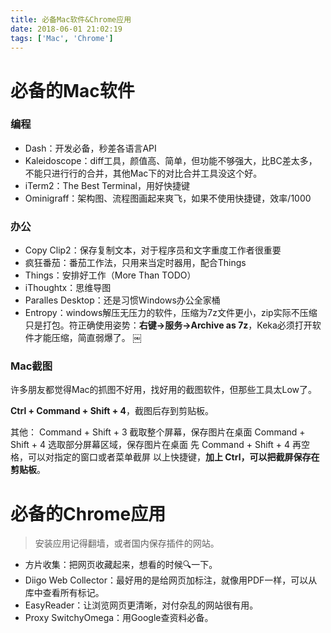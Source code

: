 ```yaml
---
title: 必备Mac软件&Chrome应用
date: 2018-06-01 21:02:19
tags: ['Mac', 'Chrome']
---
```



# 必备的Mac软件

### 编程

- Dash：开发必备，秒差各语言API
- Kaleidoscope：diff工具，颜值高、简单，但功能不够强大，比BC差太多，不能只进行行的合并，其他Mac下的对比合并工具没这个好。
- iTerm2：The Best Terminal，用好快捷键
- Ominigraff：架构图、流程图画起来爽飞，如果不使用快捷键，效率/1000

<!--more-->

### 办公
- Copy Clip2：保存复制文本，对于程序员和文字重度工作者很重要
- 疯狂番茄：番茄工作法，只用来当定时器用，配合Things
- Things：安排好工作（More Than TODO）
- iThoughtx：思维导图
- Paralles Desktop：还是习惯Windows办公全家桶
- Entropy：windows解压无压力的软件，压缩为7z文件更小，zip实际不压缩只是打包。符正确使用姿势：**右键->服务->Archive as 7z**，Keka必须打开软件才能压缩，简直弱爆了。
￼

### Mac截图

许多朋友都觉得Mac的抓图不好用，找好用的截图软件，但那些工具太Low了。

**Ctrl + Command + Shift + 4**，截图后存到剪贴板。

其他：
Command + Shift + 3 截取整个屏幕，保存图片在桌面 
Command + Shift + 4 选取部分屏幕区域，保存图片在桌面 
先 Command + Shift + 4 再空格，可以对指定的窗口或者菜单截屏
以上快捷键，**加上 Ctrl，可以把截屏保存在剪贴板**。


# 必备的Chrome应用

> 安装应用记得翻墙，或者国内保存插件的网站。

- 方片收集：把网页收藏起来，想看的时候🔍一下。
- Diigo Web Collector：最好用的是给网页加标注，就像用PDF一样，可以从库中查看所有标记。
- EasyReader：让浏览网页更清晰，对付杂乱的网站很有用。
- Proxy SwitchyOmega：用Google查资料必备。
